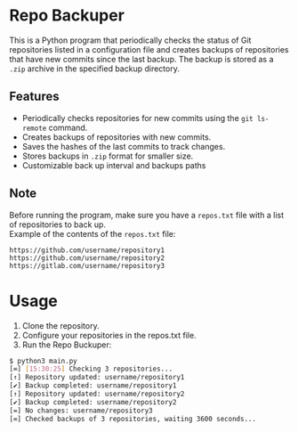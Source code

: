 # Repo Backuper

This is a Python program that periodically checks the status of Git repositories listed in a configuration file and creates backups of repositories that have new commits since the last backup. The backup is stored as a `.zip` archive in the specified backup directory.

## Features
- Periodically checks repositories for new commits using the `git ls-remote` command.
- Creates backups of repositories with new commits.
- Saves the hashes of the last commits to track changes.
- Stores backups in `.zip` format for smaller size.
- Customizable back up interval and backups paths

## Note

Before running the program, make sure you have a `repos.txt` file with a list of repositories to back up.  
Example of the contents of the `repos.txt` file: 
```
https://github.com/username/repository1
https://github.com/username/repository2
https://gitlab.com/username/repository3
```

# Usage

1. Clone the repository.
2. Configure your repositories in the repos.txt file.
3. Run the Repo Buckuper:
  ```bash
  $ python3 main.py
  [∞] [15:30:25] Checking 3 repositories...
  [↑] Repository updated: username/repository1
  [✔] Backup completed: username/repository1
  [↑] Repository updated: username/repository2
  [✔] Backup completed: username/repository2
  [=] No changes: username/repository3
  [∞] Checked backups of 3 repositories, waiting 3600 seconds...
  ```
